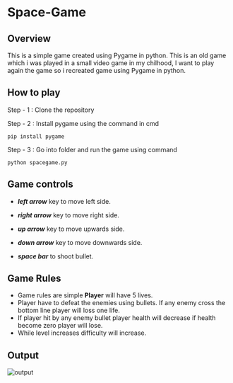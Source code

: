 # Space-Game

## Overview 
This is a simple game created using Pygame in python. This is an old game which i was played in a small video game in my chilhood, I want to play again the game so i recreated game using Pygame in python.

## How to play 
Step - 1 : Clone the repository

Step - 2 : Install pygame using the command in cmd

```pip install pygame```

Step - 3 : Go into folder and run the game using command 

```python spacegame.py```

## Game controls
- ***left arrow*** key to move left side.

- ***right arrow*** key to move right side.

- ***up arrow*** key to move upwards side.

- ***down arrow*** key to move downwards side.

- ***space bar*** to shoot bullet.

## Game Rules
- Game rules are simple **Player** will have 5 lives. 
- Player have to defeat the enemies using bullets. If any enemy cross the bottom line player will loss one life. 
- If player hit by any enemy bullet player health will decrease if health become zero player will lose.
- While level increases difficulty will increase.

## Output 

![output](output.gif)
